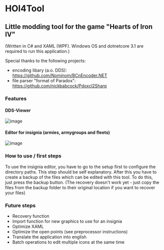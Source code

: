# HOI4Tool
## Little modding tool for the game "Hearts of Iron IV"
(Written in C# and XAML (WPF). Windows OS and dotnetcore 3.1 are required to run this application.)

Special thanks to the following projects:
- encoding libary (a.o. DDS): https://github.com/Nominom/BCnEncoder.NET
- file parser "format of Paradox":  https://github.com/nickbabcock/Pdoxcl2Sharp

### Features
#### DDS-Viewer
![image](https://user-images.githubusercontent.com/94912164/143608228-f0da8c1f-5119-4c1f-b06f-c7e15ea381b3.png)

#### Editor for insignia (armies, armygroups and fleets)
![image](https://user-images.githubusercontent.com/94912164/147831839-9bbbdfc4-6536-47f8-9598-6bca2724ff55.png)

### How to use / first steps
To use the insignia editor, you have to go to the setup first to configure the directory paths. This step should be self explanatory. After this you have to create a backup of the files which can be edited with this tool. To do this, just press the backup button. (The recovery doesn't work yet - just copy the files from the backup folder to their original location if you want to recover your files)

### Future steps

- Recovery function
- Import function for new graphics to use for an insignia
- Optimize XAML
- Optimize the open points (see preprocessor instructions)
- Translate the application into english
- Batch operations to edit multiple icons at the same time
